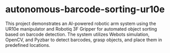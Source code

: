 # autonomous-barcode-sorting-ur10e
This project demonstrates an AI-powered robotic arm system using the UR10e manipulator and Robotiq 3F Gripper for automated object sorting based on barcode detection. The system utilizes Webots simulation, OpenCV, and Pyzbar to detect barcodes, grasp objects, and place them in predefined locations.
